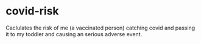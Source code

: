# covid-risk

Caclulates the risk of me (a vaccinated person) catching covid and passing it to my toddler and causing an serious adverse event.
